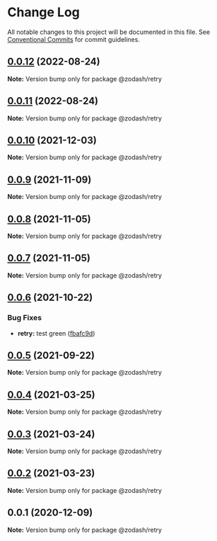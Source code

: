 # Change Log

All notable changes to this project will be documented in this file.
See [Conventional Commits](https://conventionalcommits.org) for commit guidelines.

## [0.0.12](https://github.com/zcorky/zodash/compare/@zodash/retry@0.0.11...@zodash/retry@0.0.12) (2022-08-24)

**Note:** Version bump only for package @zodash/retry





## [0.0.11](https://github.com/zcorky/zodash/compare/@zodash/retry@0.0.10...@zodash/retry@0.0.11) (2022-08-24)

**Note:** Version bump only for package @zodash/retry





## [0.0.10](https://github.com/zcorky/zodash/compare/@zodash/retry@0.0.9...@zodash/retry@0.0.10) (2021-12-03)

**Note:** Version bump only for package @zodash/retry





## [0.0.9](https://github.com/zcorky/zodash/compare/@zodash/retry@0.0.8...@zodash/retry@0.0.9) (2021-11-09)

**Note:** Version bump only for package @zodash/retry





## [0.0.8](https://github.com/zcorky/zodash/compare/@zodash/retry@0.0.7...@zodash/retry@0.0.8) (2021-11-05)

**Note:** Version bump only for package @zodash/retry





## [0.0.7](https://github.com/zcorky/zodash/compare/@zodash/retry@0.0.6...@zodash/retry@0.0.7) (2021-11-05)

**Note:** Version bump only for package @zodash/retry





## [0.0.6](https://github.com/zcorky/zodash/compare/@zodash/retry@0.0.5...@zodash/retry@0.0.6) (2021-10-22)


### Bug Fixes

* **retry:** test green ([fbafc9d](https://github.com/zcorky/zodash/commit/fbafc9db5447864d7af384ae14a1b8b3f051b4de))





## [0.0.5](https://github.com/zcorky/zodash/compare/@zodash/retry@0.0.4...@zodash/retry@0.0.5) (2021-09-22)

**Note:** Version bump only for package @zodash/retry





## [0.0.4](https://github.com/zcorky/zodash/compare/@zodash/retry@0.0.3...@zodash/retry@0.0.4) (2021-03-25)

**Note:** Version bump only for package @zodash/retry





## [0.0.3](https://github.com/zcorky/zodash/compare/@zodash/retry@0.0.2...@zodash/retry@0.0.3) (2021-03-24)

**Note:** Version bump only for package @zodash/retry





## [0.0.2](https://github.com/zcorky/zodash/compare/@zodash/retry@0.0.1...@zodash/retry@0.0.2) (2021-03-23)

**Note:** Version bump only for package @zodash/retry





## 0.0.1 (2020-12-09)

**Note:** Version bump only for package @zodash/retry
